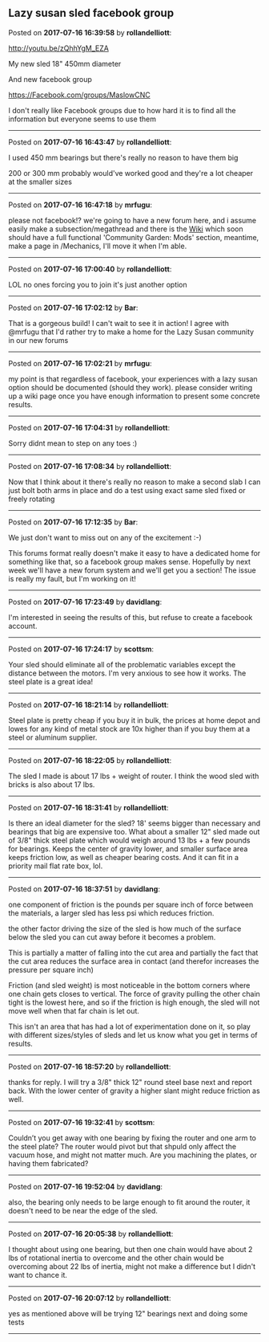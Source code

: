## Lazy susan sled  facebook group
Posted on **2017-07-16 16:39:58** by **rollandelliott**:

http://youtu.be/zQhhYgM_EZA

My new sled 18" 450mm diameter

And new facebook group

https://Facebook.com/groups/MaslowCNC

I don't really like Facebook groups  due to how hard it is to find all the information  but everyone seems to use them

---

Posted on **2017-07-16 16:43:47** by **rollandelliott**:

I  used 450 mm bearings but there's really no reason to have them big

200 or 300 mm probably would've worked good and they're a lot cheaper at the smaller sizes

---

Posted on **2017-07-16 16:47:18** by **mrfugu**:

please not facebook!? we're going to have a new forum here, and i assume easily make a subsection/megathread and there is the [Wiki](https://github.com/MaslowCNC/Mechanics) which soon should have a full functional 'Community Garden: Mods' section, meantime, make a page in /Mechanics, I'll move it when I'm able.

---

Posted on **2017-07-16 17:00:40** by **rollandelliott**:

LOL no ones forcing you to join it's just another option

---

Posted on **2017-07-16 17:02:12** by **Bar**:

That is a gorgeous build! I can't wait to see it in action! I agree with @mrfugu that I'd rather try to make a home for the Lazy Susan community in our new forums

---

Posted on **2017-07-16 17:02:21** by **mrfugu**:

my point is that regardless of facebook, your experiences with a lazy susan option should be documented (should they work). please consider writing up a wiki page once you have enough information to present some concrete results.

---

Posted on **2017-07-16 17:04:31** by **rollandelliott**:

Sorry didnt mean to step on any toes :)

---

Posted on **2017-07-16 17:08:34** by **rollandelliott**:

Now that I think about it there's really no reason to make a second slab I can just bolt both arms in place and do a test using exact same sled fixed or freely rotating

---

Posted on **2017-07-16 17:12:35** by **Bar**:

We just don't want to miss out on any of the excitement :-)



This forums format really doesn't make it easy to have a dedicated home for something like that, so a facebook group makes sense. Hopefully by next week we'll have a new forum system and we'll get you a section! The issue is really my fault, but I'm working on it!

---

Posted on **2017-07-16 17:23:49** by **davidlang**:

I'm interested in seeing the results of this, but refuse to create a facebook account.

---

Posted on **2017-07-16 17:24:17** by **scottsm**:

Your sled should eliminate all of the problematic variables except the distance between the motors. I'm very anxious to see how it works. The steel plate is a great idea!

---

Posted on **2017-07-16 18:21:14** by **rollandelliott**:

Steel plate is pretty cheap if you buy it in bulk, the prices at home depot and lowes for any kind of metal stock are 10x higher than if you buy them at a steel or aluminum supplier.

---

Posted on **2017-07-16 18:22:05** by **rollandelliott**:

The sled I made is about 17 lbs + weight of router. I think the wood sled with bricks is also about 17 lbs.

---

Posted on **2017-07-16 18:31:41** by **rollandelliott**:

Is there an ideal diameter for the sled? 18' seems bigger than necessary and bearings that big are expensive too. What about a smaller 12" sled made out of 3/8" thick steel plate which would weigh around 13 lbs + a few pounds for bearings. Keeps the center of gravity lower, and smaller surface area keeps friction low, as well as cheaper bearing costs. And it can fit in a priority mail flat rate box, lol.

---

Posted on **2017-07-16 18:37:51** by **davidlang**:

one component of friction is the pounds per square inch of force between the materials, a larger sled has less psi which reduces friction.



the other factor driving the size of the sled is how much of the surface below the sled you can cut away before it becomes a problem.



This is partially a matter of falling into the cut area and partially the fact that the cut area reduces the surface area in contact (and therefor increases the pressure per square inch)



Friction (and sled weight) is most noticeable in the bottom corners where one chain gets closes to vertical. The force of gravity pulling the other chain tight is the lowest here, and so if the friction is high enough, the sled will not move well when that far chain is let out.



This isn't an area that has had a lot of experimentation done on it, so play with different sizes/styles of sleds and let us know what you get in terms of results.

---

Posted on **2017-07-16 18:57:20** by **rollandelliott**:

thanks for reply. I will try a 3/8" thick 12" round steel base next and report back.  With the lower center of gravity a higher slant might reduce friction as well.

---

Posted on **2017-07-16 19:32:41** by **scottsm**:

Couldn’t you get away with one bearing by fixing the router and one arm to the steel plate? The router would pivot but that shpuld only affect the vacuum hose, and might not matter much. Are you machining the plates, or having them fabricated?

---

Posted on **2017-07-16 19:52:04** by **davidlang**:

also, the bearing only needs to be large enough to fit around the router, it doesn't need to be near the edge of the sled.

---

Posted on **2017-07-16 20:05:38** by **rollandelliott**:

I thought about using one bearing, but then one chain would have about 2 lbs of rotational inertia to overcome and the other chain would be overcoming about 22 lbs of inertia, might not make a difference but I didn't want to chance it.

---

Posted on **2017-07-16 20:07:12** by **rollandelliott**:

yes as mentioned above will be trying 12" bearings next and doing some tests

---


